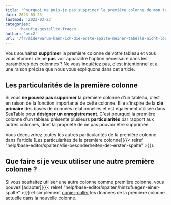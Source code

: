 ```yaml
---
title: 'Pourquoi ne puis-je pas supprimer la première colonne de mon tableau ?'
date: 2023-03-23
lastmod: '2023-03-23'
categories:
    - 'haeufig-gestellte-fragen'
author: 'nsc2'
url: '/fr/aide/warum-kann-ich-die-erste-spalte-meiner-tabelle-nicht-loeschen'
---
```


Vous souhaitez **supprimer** la première colonne de votre tableau et vous vous étonnez de ne **pas** voir apparaître l'option nécessaire dans les paramètres des colonnes ? Ne vous inquiétez pas, c'est intentionnel et a une raison précise que nous vous expliquons dans cet article.

## Les particularités de la première colonne

Si vous **ne pouvez pas supprimer** la première colonne d'un tableau, c'est en raison de la fonction importante de cette colonne. Elle s'inspire de la **clé primaire** des bases de données relationnelles et est également utilisée dans SeaTable pour **désigner un enregistrement**. C'est pourquoi la première colonne d'un tableau présente plusieurs **particularités** par rapport aux autres colonnes, dont la propriété de ne pas pouvoir être supprimée.

Vous découvrirez toutes les autres particularités de la première colonne dans l'article [Les particularités de la première colonne]({{< relref "help/base-editor/spalten/die-besonderheiten-der-ersten-spalte" >}}).

## Que faire si je veux utiliser une autre première colonne ?

Si vous souhaitez utiliser une autre colonne comme première colonne, vous pouvez [adapter]({{< relref "help/base-editor/spalten/hinzufuegen-einer-spalte" >}}) et simplement [copier-coller](https://seatable.io/fr/docs/arbeiten-in-tabellen/hinzufuegen-von-daten-per-copy-and-paste") les données de la première colonne actuelle dans la nouvelle colonne.
